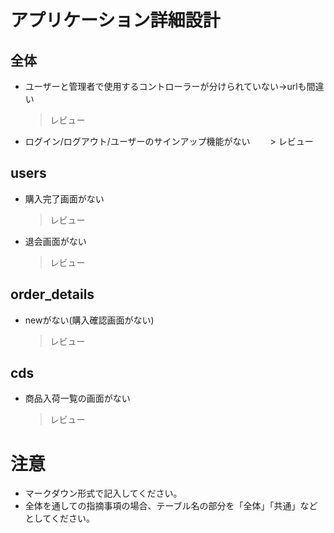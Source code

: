 # アプリケーション詳細設計
## 全体
- ユーザーと管理者で使用するコントローラーが分けられていない→urlも間違い
  > レビュー
- ログイン/ログアウト/ユーザーのサインアップ機能がない
　　> レビュー

## users
- 購入完了画面がない
  > レビュー
- 退会画面がない
  > レビュー

## order_details
- newがない(購入確認画面がない)
  > レビュー

## cds
- 商品入荷一覧の画面がない
  > レビュー

# 注意
* マークダウン形式で記入してください。
* 全体を通しての指摘事項の場合、テーブル名の部分を「全体」「共通」などとしてください。
